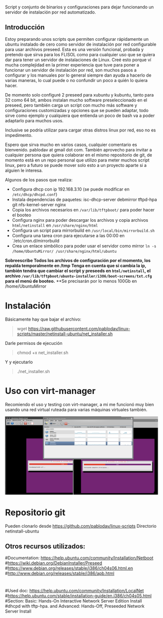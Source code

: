 Script y conjunto de binarios y configuraciones para dejar funcionando un servidor de instalación por red automatizado. 

## Introducción
Estoy preparando unos scripts que permiten configurar rápidamente un ubuntu instalado de cero como servidor de instalación por red configurable para usar archivos preseed. 
Esta es una versión funcional, probada y pretendo que sirva para los FLISOL como para cualquier uso que se quiera dar para tener un servidor de instalaciones de Linux. 
Creé esto porque ví mucha complejidad en la primer experiencia que tuve para poner a funcionar un servidor de instalación por red, son muchos pasos a configurar y los manuales por lo general siempre dan ayuda a hacerlo de varias maneras, lo cual puede o no confundir un poco a quién lo quiera hacer. 

De momento solo configuré 2 preseed para xubuntu y kubuntu, tanto para 32 como 64 bit, ambos instalan mucho software preseleccionado en el preseed, pero también carga un script con mucho más software y configuraciones customizadas y opciones que se pueden adaptar, todo sirve como ejemplo y cualquiera que entienda un poco de bash va a poder adaptarlo para muchos usos. 

Inclusive se podría utilizar para cargar otras distros linux por red, eso no es impedimento. 

Espero que sirva mucho en varios casos, cualquier comentario es bienvenido. pablodav at gmail dot com. 
También aprovecho para invitar a cualquier persona que quiera colaborar en el mismo repositorio de git, de momento está en un repo personal que utilizo para meter muchos script linux, pero a futuro se puede mover solo esto a un proyecto aparte si a alguien le interesa. 

Algunos de los pasos que realiza: 
* Configura dhcp con ip 192.168.3.10 (se puede modificar en `/etc/dhcp/dhcpd.conf`)
* Instala dependencias de paquetes: isc-dhcp-server debmirror tftpd-hpa git nfs-kernel-server nginx
* Copia los archivos necesarios en `/var/lib/tftpboot/` para poder hacer el booteo 
* Configura nginx para poder descargar los archivos y copia archivos `html/netinstall` en `/usr/share/nginx/html`
* Configura un script para mirrorbuild en `/usr/local/bin/mirrorbuild.sh` 
* Configura una tarea cron para ejecutarse a las 00:00 en `/etc/cron.d/mirrorbuild
* Crea un enlace simbólico para poder usar el servidor como mirror `ln -s /home/UbuntuMirror/ /usr/share/nginx/html/ubuntu` 

**Sobreescribe Todos los archivos de configuración por el momento, los repalda temporalmente en /tmp**
**Tenga en cuenta que si cambia la ip, también tendra que cambiar el script y preseeds en `html/netinstall`, el archivo `/var/lib/tftpboot/ubuntu-installer/i386/boot-screens/txt.cfg` para el menú de booteo.**
**Se precisarán por lo menos 100Gb en /home/UbuntuMirror 

# Instalación
Básicamente hay que bajar el archivo: 

> wget https://raw.githubusercontent.com/pablodav/linux-scripts/master/netinstall-ubuntu/net_installer.sh 

Darle permisos de ejecución

> chmod +x net_installer.sh

Y y ejecutarlo

> ./net_installer.sh 

# Uso con virt-manager

Recomiendo el uso y testing con virt-manager, a mi me funcionó muy bien usando una red virtual ruteada para varias máquinas virtuales también. 

![netinstall-screenshot](images/netinstall-test1-kubuntu_and_xubuntu_install.png)


# Repositorio git

Pueden clonarlo desde https://github.com/pablodav/linux-scripts 
Directorio netinstall-ubuntu 












## Otros recursos utilizados:
#Documentation: https://help.ubuntu.com/community/Installation/Netboot 
#https://wiki.debian.org/DebianInstaller/Preseed
#https://www.debian.org/releases/stable/i386/ch04s06.html.en
#http://www.debian.org/releases/stable/i386/apb.html
#
#Used doc: https://help.ubuntu.com/community/Installation/LocalNet
#https://help.ubuntu.com/stable/installation-guide/en.i386/ch04s05.html
#Section: Basic: Hands-On Interactive Network Server Edition Install 
#dhcpd with tftp-hpa. and Advanced: Hands-Off, Preseeded Network Server Install
 
